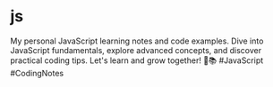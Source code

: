 # js
My personal JavaScript learning notes and code examples. Dive into JavaScript fundamentals, explore advanced concepts, and discover practical coding tips. Let's learn and grow together! 🚀📚 #JavaScript #CodingNotes
